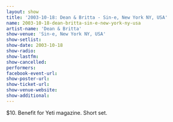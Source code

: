 ```yaml
---
layout: show
title: '2003-10-18: Dean & Britta - Sin-e, New York NY, USA'
name: 2003-10-18-dean-britta-sin-e-new-york-ny-usa
artist-name: 'Dean & Britta'
show-venue: 'Sin-e, New York NY, USA'
show-setlist: 
show-date: 2003-10-18
show-radio: 
show-lastfm: 
show-cancelled: 
performers: 
facebook-event-url: 
show-poster-url: 
show-ticket-url: 
show-venue-website: 
show-additional: 
---
```


$10. Benefit for Yeti magazine. Short set.